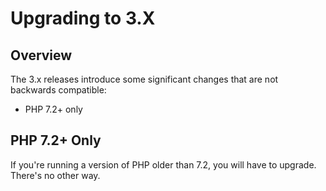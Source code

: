 Upgrading to 3.X
================

Overview
--------

The 3.x releases introduce some significant changes that are not backwards compatible:

- PHP 7.2+ only

PHP 7.2+ Only
-------------

If you're running a version of PHP older than 7.2, you will have to upgrade. There's no other way.
